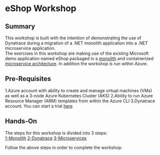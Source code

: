 # eShop Workshop

## Summary
This workshop is built with the intention of demonstrating the use of Dynatrace during a migration of a .NET monolith application into a .NET microservice application.  
The exercises in this workshop are making use of the existing Microsoft demo application named eShop packaged in a [monolith](1-Monolith) and containerized [microservice architecture](3-Microservices).  In addition the workshop is run within Azure.  

## Pre-Requisites
1.Azure account with ability to create and manage virtual machines (VMs) as well as a 3-node Azure Kubernetes Cluster (AKS)
2.Ability to run Azure Resource Manager (ARM) templates from within the Azure CLI
3.Dynatrace account. You can start a trial [here](https://www.dynatrace.com/trial/)

## Hands-On
The steps for this workshop is divided into 3 steps:\
[1-Monolith](1-Monolith)
[2-Dynatrace](2-Dynatrace)
[3-Microservices](3-Microservices)

Follow the above steps in order to complete the workshop.
